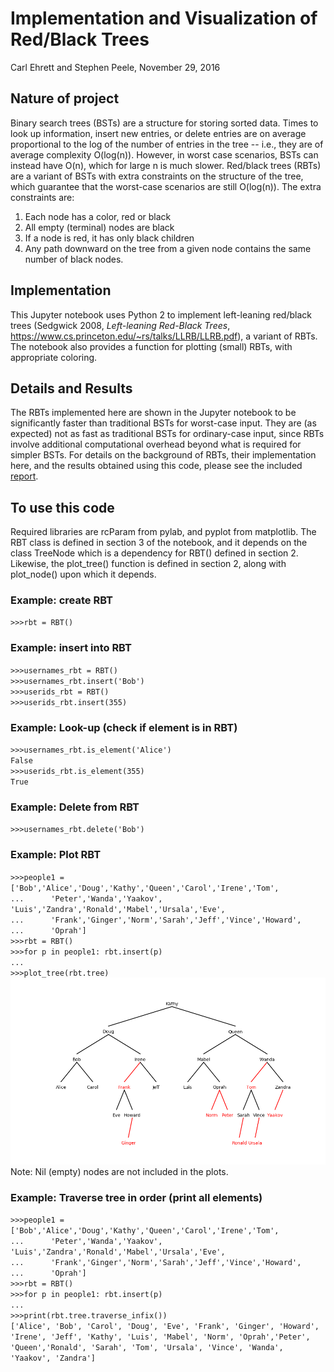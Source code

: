 # Implementation and Visualization of Red/Black Trees
Carl Ehrett and Stephen Peele, November 29, 2016

## Nature of project 
Binary search trees (BSTs) are a structure for storing sorted data. Times to look up information, insert new entries, or delete entries are on average proportional to the log of the number of entries in the tree -- i.e., they are of average complexity O(log(n)). However, in worst case scenarios, BSTs can instead have O(n), which for large n is much slower. Red/black trees (RBTs) are a variant of BSTs with extra constraints on the structure of the tree, which guarantee that the worst-case scenarios are still O(log(n)). The extra constraints are:
1. Each node has a color, red or black
2. All empty (terminal) nodes are black
3. If a node is red, it has only black children
4. Any path downward on the tree from a given node contains the same number of black nodes.

## Implementation
This Jupyter notebook uses Python 2 to implement left-leaning red/black trees (Sedgwick 2008, *Left-leaning Red-Black Trees*, https://www.cs.princeton.edu/~rs/talks/LLRB/LLRB.pdf), a variant of RBTs. The notebook also provides a function for plotting (small) RBTs, with appropriate coloring.

## Details and Results
The RBTs implemented here are shown in the Jupyter notebook to be significantly faster than traditional BSTs for worst-case input. They are (as expected) not as fast as traditional BSTs for ordinary-case input, since RBTs involve additional computational overhead beyond what is required for simpler BSTs. For details on the background of RBTs, their implementation here, and the results obtained using this code, please see the included [report](./RBTrees.pdf).

## To use this code
Required libraries are rcParam from pylab, and pyplot from matplotlib. The RBT class is defined in section 3 of the notebook, and it depends on the class TreeNode which is a dependency for RBT() defined in section 2. Likewise, the plot_tree() function is defined in section 2, along with plot_node() upon which it depends.
### Example: create RBT
`>>>rbt = RBT()`
### Example: insert into RBT
`>>>usernames_rbt = RBT()`  
`>>>usernames_rbt.insert('Bob')`  
`>>>userids_rbt = RBT()`  
`>>>userids_rbt.insert(355)`
### Example: Look-up (check if element is in RBT)
`>>>usernames_rbt.is_element('Alice')`  
`False`  
`>>>userids_rbt.is_element(355)`  
`True`
### Example: Delete from RBT
`>>>usernames_rbt.delete('Bob')`
### Example: Plot RBT
`>>>people1 = ['Bob','Alice','Doug','Kathy','Queen','Carol','Irene','Tom',`  
`...      'Peter','Wanda','Yaakov', 'Luis','Zandra','Ronald','Mabel','Ursala','Eve',`  
`...      'Frank','Ginger','Norm','Sarah','Jeff','Vince','Howard',`  
`...      'Oprah']`  
`>>>rbt = RBT()`  
`>>>for p in people1: rbt.insert(p)`  
`...`  
`>>>plot_tree(rbt.tree)`
![RBT](./rbt.png "RBT rendered via plot_tree()")
Note: Nil (empty) nodes are not included in the plots.
### Example: Traverse tree in order (print all elements)
`>>>people1 = ['Bob','Alice','Doug','Kathy','Queen','Carol','Irene','Tom',`  
`...      'Peter','Wanda','Yaakov', 'Luis','Zandra','Ronald','Mabel','Ursala','Eve',`  
`...      'Frank','Ginger','Norm','Sarah','Jeff','Vince','Howard',`  
`...      'Oprah']`  
`>>>rbt = RBT()`  
`>>>for p in people1: rbt.insert(p)`  
`...`  
`>>>print(rbt.tree.traverse_infix())`  
`['Alice', 'Bob', 'Carol', 'Doug', 'Eve', 'Frank', 'Ginger', 'Howard', 'Irene', 'Jeff', 'Kathy', 'Luis', 'Mabel', 'Norm', 'Oprah','Peter', 'Queen','Ronald', 'Sarah', 'Tom', 'Ursala', 'Vince', 'Wanda', 'Yaakov', 'Zandra']`  
